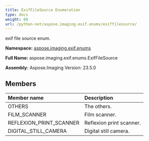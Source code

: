 ```yaml
---
title: ExifFileSource Enumeration
type: docs
weight: 60
url: /python-net/aspose.imaging.exif.enums/exiffilesource/
---
```


exif file source enum.

**Namespace:** [aspose.imaging.exif.enums](/imaging/python-net/aspose.imaging.exif.enums/)

**Full Name:** aspose.imaging.exif.enums.ExifFileSource

**Assembly:**  Aspose.Imaging Version: 23.5.0

## **Members**
|**Member name**|**Description**|
| :- | :- |
|OTHERS|The others.|
|FILM_SCANNER|Film scanner.|
|REFLEXION_PRINT_SCANNER|Reflexion print scanner.|
|DIGITAL_STILL_CAMERA|Digital still camera.|
